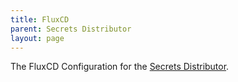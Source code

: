 ```yaml
---
title: FluxCD
parent: Secrets Distributor
layout: page
---
```


The FluxCD Configuration for the [Secrets Distributor](https://lsc-sde.github.io/lsc-sde/Secure-Data-Environment/Components/OHDSI.html).

